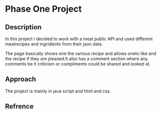 
# Phase One Project 
## Description
In this project i decided to work with a meal public API and used different mealrecipes and ingridients from their json data.

The page basically shows one the various recipe and allows oneto like and the recipe if they are pleased.It also has a comment section where any comments be it criticism or compliments could be shared and looked at.

## Approach
The project is mainly in java script and html and css.

## Refrence